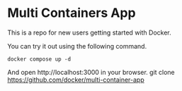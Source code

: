 # Multi Containers App

This is a repo for new users getting started with Docker.

You can try it out using the following command.

```docker compose up -d```

And open http://localhost:3000 in your browser.
git clone https://github.com/docker/multi-container-app
